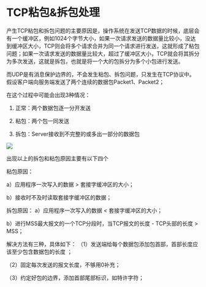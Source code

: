 
# TCP粘包&拆包处理

产生TCP粘包和拆包问题的主要原因是，操作系统在发送TCP数据的时候，底层会有一个缓冲区，例如1024个字节大小，如果一次请求发送的数据量比较小，没达到缓冲区大小，TCP则会将多个请求合并为同一个请求进行发送，这就形成了粘包问题；如果一次请求发送的数据量比较大，超过了缓冲区大小，TCP就会将其拆分为多次发送，这就是拆包，也就是将一个大的包拆分为多个小包进行发送。

而UDP是有消息保护边界的，不会发生粘包、拆包问题，只发生在TCP协议中。假设客户端向服务端发送了两个连续的数据包Packet1、Packet2；

在这个过程中可能会出现3种情况：

  1. 正常：两个数据包逐一分开发送

  2. 粘包：两个包一同发送

  3. 拆包：Server接收到不完整的或多出一部分的数据包


![](/uploads/upload_ff4d646fd2674e6be25c363bf001ab45.png)

出现以上的拆包和粘包原因主要有以下四个

粘包原因：

a）应用程序一次写入的数据 > 套接字缓冲区的大小；

b）接收时不及时读取套接字缓冲区的数据；

拆包原因：
a）应用程序一次写入的数据 < 套接字缓冲区的大小；

b）进行MSS最大报文的一个TCP分段时，当TCP报文的长度 - TCP头部的长度 > MSS；

解决方法有三种，具体如下：
（1）发送端给每个数据包添加包首部，首部长度应该至少包含数据包的长度 ；

（2）固定每次发送的报文长度，不够用0补充；

（3）约定好包的边界，添加首部尾部标识，如特许字符；